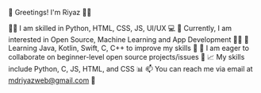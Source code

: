 👋 Greetings! I'm Riyaz 🙋‍♂️

👨‍💻 I am skilled in Python, HTML, CSS, JS, UI/UX 💻
🤔 Currently, I am interested in Open Source, Machine Learning and App Development 🤖📱
🌱 Learning Java, Kotlin, Swift, C, C++ to improve my skills 💪
💞️ I am eager to collaborate on beginner-level open source projects/issues 🤝
📈 My skills include Python, C, JS, HTML, and CSS 📊
📫 You can reach me via email at mdriyazweb@gmail.com 📧

